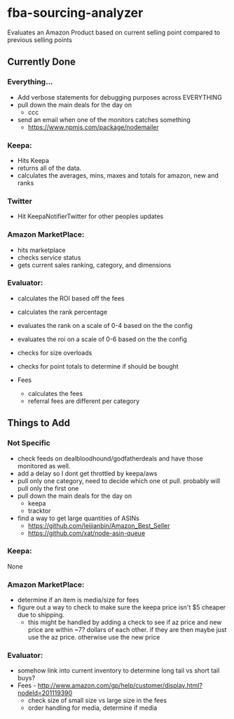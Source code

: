 # fba-sourcing-analyzer
Evaluates an Amazon Product based on current selling point compared to previous selling points

## Currently Done

### Everything...
- Add verbose statements for debugging purposes across EVERYTHING
- pull down the main deals for the day on
  - ccc
- send an email when one of the monitors catches something
  - https://www.npmjs.com/package/nodemailer

### Keepa:
- Hits Keepa
- returns all of the data.
- calculates the averages, mins, maxes and totals for amazon, new and ranks

### Twitter
- Hit KeepaNotifierTwitter for other peoples updates

### Amazon MarketPlace:
- hits marketplace
- checks service status
- gets current sales ranking, category, and dimensions

### Evaluator:
- calculates the ROI based off the fees
- calculates the rank percentage
- evaluates the rank on a scale of 0-4 based on the the config
- evaluates the roi on a scale of 0-6 based on the the config
- checks for size overloads
- checks for point totals to determine if should be bought

- Fees
  - calculates the fees
  - referral fees are different per category



## Things to Add

### Not Specific
- check feeds on dealbloodhound/godfatherdeals and have those monitored as well.
- add a delay so I dont get throttled by keepa/aws
- pull only one category, need to decide which one ot pull. probably will pull only the first one
- pull down the main deals for the day on
  - keepa
  - tracktor
- find a way to get large quantities of ASINs
  - https://github.com/leijianbin/Amazon_Best_Seller
  - https://github.com/xat/node-asin-queue

### Keepa:
None

### Amazon MarketPlace:
- determine if an item is media/size for fees
- figure out a way to check to make sure the keepa price isn't $5 cheaper due to shipping.
  - this might be handled by adding a check to see if az price and new price are within ~7? dollars of each other. if they are then maybe just use the az price. otherwise use the new price

### Evaluator:
- somehow link into current inventory to determine long tail vs short tail buys?
- Fees - http://www.amazon.com/gp/help/customer/display.html?nodeId=201119390
  - check size of small size vs large size in the fees
  - order handling for media, determine if media

